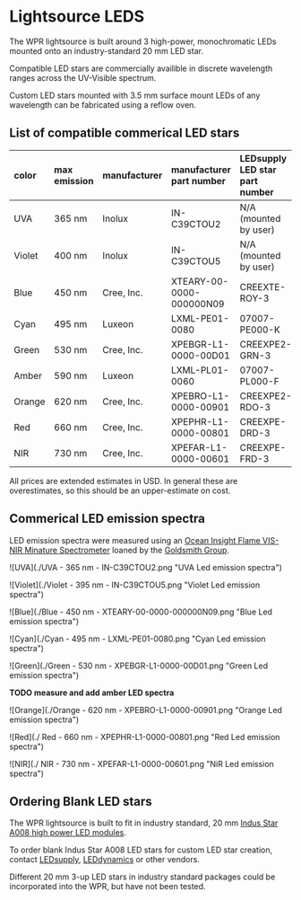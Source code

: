 # Lightsource LEDS

The WPR lightsource is built around 3 high-power, monochromatic LEDs mounted onto an industry-standard 20 mm LED star. 

Compatible LED stars are commercially availible in discrete wavelength ranges across the UV-Visible spectrum.

Custom LED stars mounted with 3.5 mm surface mount LEDs of any wavelength can be fabricated using a reflow oven. 

## List of compatible commerical LED stars

| color          | max emission | manufacturer | manufacturer part number  | LEDsupply LED star part number | LEDsupply price | Other vendors |
| :------------- | :----------- | :----------- | :------------------------ | :----------------------------- | :-------------- |:------------- |
| UVA            | 365 nm       | Inolux       | IN-C39CTOU2 	     	   | N/A (mounted by user)	        | N/A             | [DigiKey](https://www.digikey.com/en/products/detail/inolux/IN-C39CTOU2/9681227) [Mouser](https://www.mouser.com/ProductDetail/Inolux/IN-C39CTOU2/?qs=qSfuJ%252Bfl%2Fd4759YPTEyoag%3D%3D) |
| Violet         | 400 nm       | Inolux       | IN-C39CTOU5		       | N/A (mounted by user)          | N/A             | [DigiKey](https://www.digikey.com/en/products/detail/inolux/IN-C39CTOU5/9681233) [Mouser](https://www.mouser.com/ProductDetail/Inolux/IN-C39CTOU5/?qs=qSfuJ%252Bfl%2Fd6BLbca08ZG2g%3D%3D) |
| Blue           | 450 nm       | Cree, Inc.   | XTEARY-00-0000-000000N09  | CREEXTE-ROY-3	                | $10.10          | [DigiKey](https://www.digikey.com/en/products/detail/cree-inc/XTEARY-00-0000-000000N09/3744336) [Mouser](https://www.mouser.com/ProductDetail/Cree-Inc/XTEARY-00-0000-000000N09?qs=ygRr%2Ftkhtevu4HqMzfGc3w%3D%3D) |
| Cyan           | 495 nm       | Luxeon       | LXML-PE01-0080	    	   | 07007-PE000-K	                | $12.60          | [DigiKey](https://www.digikey.com/en/products/detail/lumileds/LXML-PE01-0080/3961255) [Mouser](https://www.mouser.com/ProductDetail/Lumileds/LXML-PE01-0080/?qs=7Vwje68bFtO%2F0g2M%252BAMdYQ%3D%3D) |
| Green          | 530 nm       | Cree, Inc.   | XPEBGR-L1-0000-00D01      | CREEXPE2-GRN-3		            | $10.50          | [DigiKey](https://www.digikey.com/en/products/detail/cree-inc/XPEBGR-L1-0000-00D01/4177200) [Mouser](https://www.mouser.com/ProductDetail/Cree-Inc/XPEBGR-L1-0000-00D01/?qs=rHlcMk0NooK%2FtCgm9PQ0pQ%3D%3D) |
| Amber          | 590 nm       | Luxeon       | LXML-PL01-0060		       | 07007-PL000-F	                | $12.60          | [DigiKey](https://www.digikey.com/en/products/detail/lumileds/LXML-PL01-0050/3961256) [Mouser](https://www.mouser.com/ProductDetail/Lumileds/LXML-PL01-0060?qs=7Vwje68bFtP0H6dN9OA%2FuA%3D%3D) |
| Orange         | 620 nm       | Cree, Inc.   | XPEBRO-L1-0000-00901	   | CREEXPE2-RDO-3                 | $10.50          | [DigiKey](https://www.digikey.com/en/products/detail/cree-inc/XPEBRO-L1-0000-00901/4177164) [Mouser](https://www.mouser.com/ProductDetail/Cree-Inc/XPEBRO-L1-0000-00901?qs=rHlcMk0NooLQklUEc3IqMg%3D%3D) |
| Red            | 660 nm       | Cree, Inc.   | XPEPHR-L1-0000-00801	   | CREEXPE-DRD-3                  | $10.50          | [DigiKey](https://www.digikey.com/en/products/detail/cree-inc/XPEPHR-L1-0000-00801/4895013) [Mouser](https://www.mouser.com/ProductDetail/Cree-Inc/XPEPHR-L1-0000-00801/?qs=3izLlwrMQ7lAtbsWL38zog%3D%3D) |
| NIR            | 730 nm       | Cree, Inc.   | XPEFAR-L1-0000-00601	   | CREEXPE-FRD-3	                | $12.00          | [DigiKey](https://www.digikey.com/en/products/detail/cree-inc/XPEFAR-L1-0000-00601/5303643) [Mouser](https://www.mouser.com/ProductDetail/Cree-Inc/XPEFAR-L1-0000-00601?qs=k72kBymvut%252B0JKg4b6%252BzNg%3D%3D) |

All prices are extended estimates in USD.
In general these are overestimates, so this should be an upper-estimate on cost.

## Commerical LED emission spectra

LED emission spectra were measured using an [Ocean Insight Flame VIS-NIR Minature Spectrometer](https://www.oceaninsight.com/products/spectrometers/general-purpose-spectrometer/flame-series/flame-vis-nir/) loaned by the [Goldsmith Group](https://goldsmith.chem.wisc.edu).

![UVA](./UVA - 365 nm - IN-C39CTOU2.png "UVA Led emission spectra")

![Violet](./Violet - 395 nm - IN-C39CTOU5.png "Violet Led emission spectra")

![Blue](./Blue - 450 nm - XTEARY-00-0000-000000N09.png "Blue Led emission spectra")

![Cyan](./Cyan - 495 nm - LXML-PE01-0080.png "Cyan Led emission spectra")

![Green](./Green - 530 nm - XPEBGR-L1-0000-00D01.png "Green Led emission spectra")

**TODO measure and add amber LED spectra**

![Orange](./Orange  - 620 nm - XPEBRO-L1-0000-00901.png "Orange Led emission spectra")

![Red](./ Red - 660 nm - XPEPHR-L1-0000-00801.png "Red Led emission spectra")

![NIR](./ NIR - 730 nm - XPEFAR-L1-0000-00601.png "NiR Led emission spectra")

## Ordering Blank LED stars

The WPR lightsource is built to fit in industry standard, 20 mm [Indus Star A008 high power LED modules](https://leddynamics.com/indus-star-a007-a008).

To order blank Indus Star A008 LED stars for custom LED star creation, contact [LEDsupply](https://www.ledsupply.com/contact-us), [LEDdynamics](https://leddynamics.com/contact-us) or other vendors.

Different 20 mm 3-up LED stars in industry standard packages could be incorporated into the WPR, but have not been tested.
